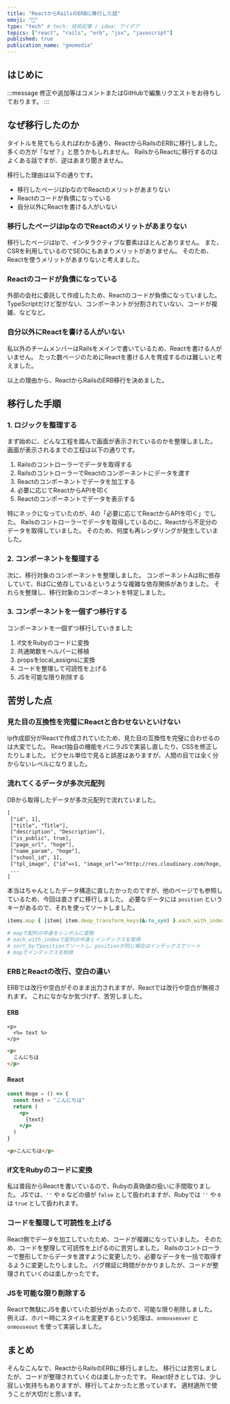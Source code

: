 ```yaml
---
title: "ReactからRailsのERBに移行した話"
emoji: "🚀"
type: "tech" # tech: 技術記事 / idea: アイデア
topics: ["react", "rails", "erb", "jsx", "javascript"]
published: true
publication_name: "gmomedia"
---
```


## はじめに

:::message
修正や追加等はコメントまたはGitHubで編集リクエストをお待ちしております。
:::

## なぜ移行したのか

タイトルを見てもらえればわかる通り、ReactからRailsのERBに移行しました。
多くの方が「なぜ？」と思うかもしれません。
RailsからReactに移行するのはよくある話ですが、逆はあまり聞きません。

移行した理由は以下の通りです。

- 移行したページはlpなのでReactのメリットがあまりない
- Reactのコードが負債になっている
- 自分以外にReactを書ける人がいない

### 移行したページはlpなのでReactのメリットがあまりない

移行したページはlpで、インタラクティブな要素はほとんどありません。
また、CSRを利用しているのでSEOにもあまりメリットがありません。
そのため、Reactを使うメリットがあまりないと考えました。

### Reactのコードが負債になっている

外部の会社に委託して作成したため、Reactのコードが負債になっていました。
TypeScriptだけど型がない、コンポーネントが分割されていない、コードが複雑、などなど。

### 自分以外にReactを書ける人がいない

私以外のチームメンバーはRailsをメインで書いているため、Reactを書ける人がいません。
たった数ページのためにReactを書ける人を育成するのは難しいと考えました。

以上の理由から、ReactからRailsのERB移行を決めました。

## 移行した手順

### 1. ロジックを整理する

まず始めに、どんな工程を踏んで画面が表示されているのかを整理しました。
画面が表示されるまでの工程は以下の通りです。

1. Railsのコントローラーでデータを取得する
2. RailsのコントローラーでReactのコンポーネントにデータを渡す
3. Reactのコンポーネントでデータを加工する
4. 必要に応じてReactからAPIを叩く
5. Reactのコンポーネントでデータを表示する

特にネックになっていたのが、4の「必要に応じてReactからAPIを叩く」でした。
Railsのコントローラーでデータを取得しているのに、Reactから不足分のデータを取得していました。
そのため、何度も再レンダリングが発生していました。

### 2. コンポーネントを整理する

次に、移行対象のコンポーネントを整理しました。
コンポーネントAはBに依存していて、BはCに依存しているというような複雑な依存関係がありました。
それらを整理し、移行対象のコンポーネントを特定しました。

### 3. コンポーネントを一個ずつ移行する

コンポーネントを一個ずつ移行していきました

1. if文をRubyのコードに変換
2. 共通関数をヘルパーに移植
3. propsをlocal_assignsに変換
4. コードを整理して可読性を上げる
5. JSを可能な限り削除する

## 苦労した点

### 見た目の互換性を完璧にReactと合わせないといけない

lp作成部分がReactで作成されていたため、見た目の互換性を完璧に合わせるのは大変でした。
React独自の機能をバニラJSで実装し直したり、CSSを修正したりしました。
ピクセル単位で見ると誤差はありますが、人間の目では全く分からないレベルになりました。

### 流れてくるデータが多次元配列

DBから取得したデータが多次元配列で流れていました。

```txt
[
 ["id", 1],
 ["title", "Title"],
 ["description", "Description"],
 ["is_public", true],
 ["page_url", "hoge"],
 ["name_param", "hoge"],
 ["school_id", 1],
 ["tpl_image", {"id"=>1, "image_url"=>"http://res.cloudinary.com/hoge, "image_smart_url"=>nil}],
 ...
]
```

本当はちゃんとしたデータ構造に直したかったのですが、他のページでも参照しているため、今回は直さずに移行しました。
必要なデータには `position` というキーがあるので、それを使ってソートしました。

```ruby
items.map { |item| item.deep_transform_keys(&:to_sym) }.each_with_index.sort_by { |item, index| [item[:position], index] }.map(&:first)

# mapで配列の中身をシンボルに変換
# each_with_indexで配列の中身とインデックスを取得
# sort_byでpositionでソートし、positionが同じ場合はインデックスでソート
# mapでインデックスを削除
```

### ERBとReactの改行、空白の違い

ERBでは改行や空白がそのまま出力されますが、Reactでは改行や空白が無視されます。
これになかなか気づけず、苦労しました。

#### ERB

```erb
<p>
  <%= text %>
</p>
```

```html
<p>
  こんにちは
</p>
```

#### React

```jsx
const Hoge = () => {
  const text = "こんにちは"
  return (
    <p>
      {text}
    </p>
  )
}
```

```html
<p>こんにちは</p>
```

### if文をRubyのコードに変換

私は普段からReactを書いているので、Rubyの真偽値の扱いに手間取りました。
JSでは、`''` や `0` などの値が `false` として扱われますが、Rubyでは `''` や `0` は `true` として扱われます。

### コードを整理して可読性を上げる

React側でデータを加工していたため、コードが複雑になっていました。
そのため、コードを整理して可読性を上げるのに苦労しました。
Railsのコントローラーで整形してからデータを渡すように変更したり、必要なデータを一括で取得するように変更したりしました。
バグ検証に時間がかかりましたが、コードが整理されていくのは楽しかったです。

### JSを可能な限り削除する

Reactで無駄にJSを書いていた部分があったので、可能な限り削除しました。
例えば、ホバー時にスタイルを変更するという処理は、`onmouseover` と `onmouseout` を使って実装しました。

## まとめ

そんなこんなで、ReactからRailsのERBに移行しました。
移行には苦労しましたが、コードが整理されていくのは楽しかったです。
React好きとしては、少し寂しい気持ちもありますが、移行してよかったと思っています。
適材適所で使うことが大切だと思います。
